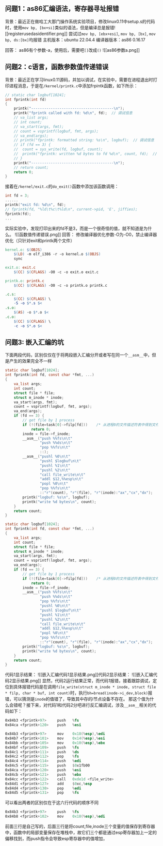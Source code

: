 ## 问题1：as86汇编语法，寄存器寻址报错
背景：最近正在做哈工大那门操作系统实验项目，修改linux0.11中setup.s的代码时，使用`mov bp, [bx+si]`类似的语法，但是编译总是报错![[registerusedasidentifier.png]]
尝试过`mov bp, [ebx+esi]`, `mov bp, [bx]`, `mov bp, ds:[bx]`均报错
主机版本：ubuntu 22.04.4
编译器版本：as86 0.16.17

回答：
as86有个参数-a，使用后，需要吧`[]`改成`()`
![[as86参数a.png]]


## 问题2：c语言，函数参数值传递错误
背景：最近正在学习linux0.11源码，并加以调试，在实验中，需要在进程退出时打印进程消息，于是在`/kernel/printk.c`中添加frpintk函数，如下所示：
```c
// static char logbuf[1024];
int fprintk(int fd)
{
	printk("--------------------------------------\n");
	printk("fprintk called with fd: %d\n", fd);  // 调试信息
	// va_list args;
	// int count;
	// va_start(args, fmt);
	// count = vsprintf(logbuf, fmt, args);
	// va_end(args);
	// printk("fprintk: formatted string: %s\n", logbuf);  // 调试信息
	// if (fd == 3) {
	// 	count = sys_write(fd, logbuf, count);
	// 	printk("fprintk: written %d bytes to fd %d\n", count, fd);  // 调试信息
	// }
	printk("--------------------------------------\n");
	// return count;
	return 0;
}
```
接着在`/kernel/exit.c`的`do_exit()`函数中添加该函数调用：
```c
int fd = 3;
......
printk("exit fd: %d\n", fd);
// fprintk(fd, "%ld\t%c\t%ld\n", current->pid, 'E', jiffies);
fprintk(fd);
...
```
实际实验中，发现打印出来的fd不是3，而是一个很奇怪的值，就不知道是为什么。
![[函数值传递错误.png]]
回答：
修改编译器优化参数-O为-O0，禁止编译器优化（只针对exit和printk两个文件）
```makefile
kernel.o: $(OBJS)
	$(LD) -m elf_i386 -r -o kernel.o $(OBJS)
	sync

exit.o: exit.c
	$(CC) $(CFLAGS) -O0 -c -o exit.o exit.c

printk.o: printk.c
	$(CC) $(CFLAGS) -O0 -c -o printk.o printk.c

.c.s:
	$(CC) $(CFLAGS) \
	-S -o $*.s $<
.s.o:
	$(AS) -o $*.o $<
.c.o:
	$(CC) $(CFLAGS) \
	-c -o $*.o $<
```

## 问题3: 嵌入汇编的坑
下面两段代码，区别仅仅在于将两段嵌入汇编分开或者写在同一个`__asm__`中，但是产生的效果完全不一样
```c 代码1
static char logbuf[1024];
int fprintk(int fd, const char *fmt, ...)
{
	va_list args;
	int count;
	struct file * file;
	struct m_inode * inode;
	va_start(args, fmt);
	count = vsprintf(logbuf, fmt, args);
	va_end(args);
	if (fd == 3) {
		// get file by 1 process
		if (!(file=task[0]->filp[fd]))    /* 从进程0的文件描述符表中得到文件句柄 */
            return 0;
		inode = file->f_inode;
		__asm__("push %%fs\n\t"
				"push %%ds\n\t"
				"pop %%fs\n\t"
				::);
		__asm__("pushl %0\n\t"
				"pushl $logbuf\n\t"
				"pushl %1\n\t"
				"pushl %2\n\t"
				"call file_write\n\t"
				"addl $12,%%esp\n\t"
				"popl %0\n\t"
				"pop %%fs\n\t"
				::"r"(count), "r"(file), "r"(inode):"ax","cx","dx");
		printk("logbuf: %s\n", logbuf);
		printk("write %d bytes\n", count);
	}
	return count;
}
```

```c 代码2
static char logbuf[1024];
int fprintk(int fd, const char *fmt, ...)
{
	va_list args;
	int count;
	struct file * file;
	struct m_inode * inode;
	va_start(args, fmt);
	count = vsprintf(logbuf, fmt, args);
	va_end(args);
	if (fd == 3) {
		// get file by 1 process
		if (!(file=task[0]->filp[fd]))    /* 从进程0的文件描述符表中得到文件句柄 */
            return 0;
		inode = file->f_inode;
		__asm__("push %%fs\n\t"
				"push %%ds\n\t"
				"pop %%fs\n\t"
				"pushl %0\n\t"
				"pushl $logbuf\n\t"
				"pushl %1\n\t"
				"pushl %2\n\t"
				"call file_write\n\t"
				"addl $12,%%esp\n\t"
				"popl %0\n\t"
				"pop %%fs\n\t"
				::"r"(count), "r"(file), "r"(inode):"ax","cx","dx");
		printk("logbuf: %s\n", logbuf);
		printk("write %d bytes\n", count);
	}
	return count;
}
```
代码1显示结果：
![[嵌入汇编代码1显示结果.png]]代码2显示结果：
![[嵌入汇编代码2显示结果.png]]
显然，代码2运行结果正常，而代码1报错，接着跟踪调试，定位到具体报错代码是在调用`file_write(struct m_inode * inode, struct file * filp, char * buf, int count)`时，执行`bh=bread(inode->i_dev,block)`报错，可以猜测是`inode`的值错了，导致其中存的i节点设备不存在。
那这个值为什么会错呢？接下来，对代码1和代码2分吧进行反汇编调试，涉及`__asm__`相关的代码如下：
```asm 代码1
0x84b3 <fprintk+97>     push   %fs                                        0x84b5 <fprintk+99>     push   %ds                                        0x84b6 <fprintk+100>    pop    %fs                                        0x84b8 <fprintk+102>    mov    0x18(%esp),%edi                            0x84bc <fprintk+106>    mov    0x14(%esp),%esi                            0x84c0 <fprintk+110>    mov    0x10(%esp),%ebx                            0x84c4 <fprintk+114>    push   %edi                                       0x84c5 <fprintk+115>    push   $0x1fb00
0x84ca <fprintk+120>    push   %esi                                       0x84cb <fprintk+121>    push   %ebx                                       0x84cc <fprintk+122>    call   0xde1d <file_write>                        0x84d1 <fprintk+127>    add    $0xc,%esp                                  0x84d4 <fprintk+130>    pop    %edi                                       0x84d5 <fprintk+131>    pop    %fs
```

```asm 代码2
0x84b3 <fprintk+97>     mov    0x18(%esp),%edi                  
0x84b7 <fprintk+101>    mov    0x14(%esp),%esi                 
0x84bb <fprintk+105>    mov    0x10(%esp),%ebx                  
0x84bf <fprintk+109>    push   %fs                       
0x84c1 <fprintk+111>    push   %ds                          
0x84c2 <fprintk+112>    pop    %fs                 
0x84c4 <fprintk+114>    push   %edi
0x84c5 <fprintk+115>    push   $0x1fb00        
0x84ca <fprintk+120>    push   %esi                 
0x84cb <fprintk+121>    push   %ebx                
0x84cc <fprintk+122>    call   0xde1d <file_write>
0x84d1 <fprintk+127>    add    $0xc,%esp
0x84d4 <fprintk+130>    pop    %edi
0x84d5 <fprintk+131>    pop    %fs
```

可以看出两者的区别仅在于这六行代码的顺序不同
```asm
0x84b3 <fprintk+97>     push   %fs                                        0x84b5 <fprintk+99>     push   %ds                                        0x84b6 <fprintk+100>    pop    %fs
0x84b8 <fprintk+102>    mov    0x18(%esp),%edi                            0x84bc <fprintk+106>    mov    0x14(%esp),%esi                            0x84c0 <fprintk+110>    mov    0x10(%esp),%ebx
```
前面三行是自己写的，后面三行是将count,file,inode三个变量的值保存到寄存器中，函数中的局部变量保存在堆栈中，故它们三个都是通过esp寄存器加上一定的偏移找到，而push指令会导致esp寄存器中的值增加，